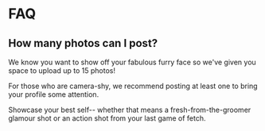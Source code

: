 # FAQ

## How many photos can I post?

We know you want to show off your fabulous furry face so we've given you space
to upload up to 15 photos!

For those who are camera-shy, we recommend posting at least one to bring your
profile some attention.

Showcase your best self-- whether that means a fresh-from-the-groomer glamour shot
or an action shot from your last game of fetch.
